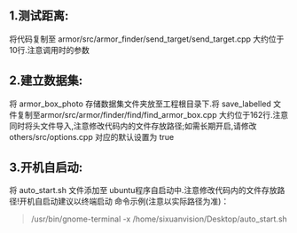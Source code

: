 ## 1.测试距离:
将代码复制至 armor/src/armor_finder/send_target/send_target.cpp 大约位于10行.注意调用时的参数

## 2.建立数据集:
将 armor_box_photo 存储数据集文件夹放至工程根目录下.将 save_labelled 文件复制至armor/src/armor/finder/find/find_armor_box.cpp 大约位于162行.注意同时将头文件导入,注意修改代码内的文件存放路径;如需长期开启,请修改 others/src/options.cpp 对应的默认设置为 true

## 3.开机自启动:
将 auto_start.sh 文件添加至 ubuntu程序自启动中.注意修改代码内的文件存放路径!开机自启动建议以终端启动
命令示例(注意以实际路径为准)：
> /usr/bin/gnome-terminal -x /home/sixuanvision/Desktop/auto_start.sh